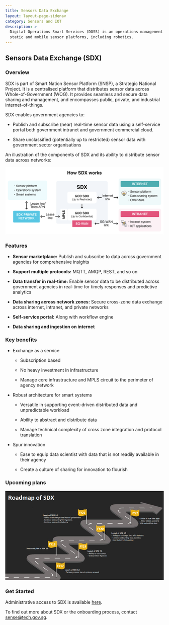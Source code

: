 ```yaml
---
title: Sensors Data Exchange
layout: layout-page-sidenav
category: Sensors and IOT
description: >
  Digital Operations Smart Services (DOSS) is an operations management platform for
  static and mobile sensor platforms, including robotics.
---
```


## Sensors Data Exchange (SDX)

### Overview

SDX is part of Smart Nation Sensor Platform (SNSP), a Strategic National Project. It is a centralised platform that distributes sensor data across Whole-of-Government (WOG). It provides seamless and secure data sharing and management, and encompasses public, private, and industrial internet-of-things.

SDX enables government agencies to:

- Publish and subscribe (near) real-time sensor data using a self-service portal both government intranet and government commercial cloud.

- Share unclassified (potentially up to restricted) sensor data with government sector organisations

An illustration of the components of SDX and its ability to distribute sensor data across networks:

![How SDX works](how-sdx-works.png)

### Features

- **Sensor marketplace:** Publish and subscribe to data across government agencies for comprehensive insights

- **Support multiple protocols:** MQTT, AMQP, REST, and so on

- **Data transfer in real-time:** Enable sensor data to be distributed across government agencies in real-time for timely responses and predictive analytics

- **Data sharing across network zones:** Secure cross-zone data exchange across internet, intranet, and private networks

- **Self-service portal:** Along with workflow engine

- **Data sharing and ingestion on internet**

### Key benefits

- Exchange as a service

  - Subscription based

  - No heavy investment in infrastructure

  - Manage core infrastructure and MPLS circuit to the perimeter of agency network

- Robust architecture for smart systems

  - Versatile in supporting event-driven distributed data and unpredictable workload

  - Ability to abstract and distribute data

  - Manage technical complexity of cross zone integration and protocol translation

* Spur innovation

  - Ease to equip data scientist with data that is not readily available in their agency

  - Create a culture of sharing for innovation to flourish

### Upcoming plans

![upcoming plans](sdx-roadmap.png)

### Get Started

Administrative access to SDX is available [here](https://sdx.sensors.gov.sg/sdx/home).

To find out more about SDX or the onboarding process, contact [sense@tech.gov.sg](mailto:sense@tech.gov.sg).
